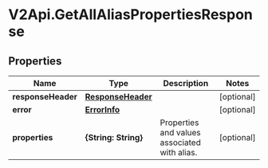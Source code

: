 # V2Api.GetAllAliasPropertiesResponse

## Properties

Name | Type | Description | Notes
------------ | ------------- | ------------- | -------------
**responseHeader** | [**ResponseHeader**](ResponseHeader.md) |  | [optional] 
**error** | [**ErrorInfo**](ErrorInfo.md) |  | [optional] 
**properties** | **{String: String}** | Properties and values associated with alias. | [optional] 



